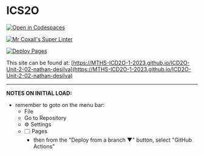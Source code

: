 # ICS2O

[![Open in Codespaces](https://classroom.github.com/assets/launch-codespace-7f7980b617ed060a017424585567c406b6ee15c891e84e1186181d67ecf80aa0.svg)](https://classroom.github.com/open-in-codespaces?assignment_repo_id=14155769)

[![Mr Coxall's Super Linter](https://github.com/MTHS-ICD2O-1-2023/ICD2O-Unit-2-02-nathan-desilva/workflows/Mr%20Coxall's%20Super%20Linter/badge.svg)](https://github.com/MTHS-ICD2O-1-2023/ICD2O-Unit-2-02-nathan-desilva/actions)

[![Deploy Pages](https://github.com/MTHS-ICD2O-1-2023/ICD2O-Unit-2-02-nathan-desilva/workflows/Deploy%20Pages/badge.svg)](https://github.com/MTHS-ICD2O-1-2023/ICD2O-Unit-2-02-nathan-desilva/actions)

This site can be found at: [https://MTHS-ICD2O-1-2023.github.io/ICD2O-Unit-2-02-nathan-desilva](https://MTHS-ICD2O-1-2023.github.io/ICD2O-Unit-2-02-nathan-desilva)

---

**NOTES ON INITIAL LOAD:**
- remember to goto on the menu bar:
  - File
  - Go to Repository
  - ⚙ Settings
  - 🗔 Pages
    - then from the "Deploy from a branch ▼" button, select "GitHub Actions"
